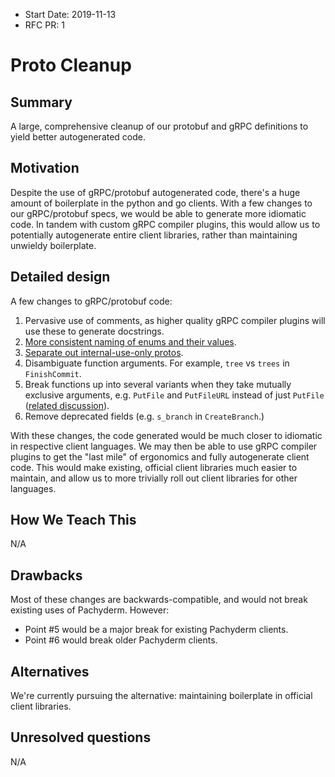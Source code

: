 - Start Date: 2019-11-13
- RFC PR: 1

# Proto Cleanup

## Summary

A large, comprehensive cleanup of our protobuf and gRPC definitions to yield better autogenerated code.

## Motivation

 Despite the use of gRPC/protobuf autogenerated code, there's a huge amount of boilerplate in the python and go clients. With a few changes to our gRPC/protobuf specs, we would be able to generate more idiomatic code. In tandem with custom gRPC compiler plugins, this would allow us to potentially autogenerate entire client libraries, rather than maintaining unwieldy boilerplate.

## Detailed design

A few changes to gRPC/protobuf code:

1) Pervasive use of comments, as higher quality gRPC compiler plugins will use these to generate docstrings.
2) [More consistent naming of enums and their values](https://github.com/pachyderm/pachyderm/issues/4130).
3) [Separate out internal-use-only protos](https://github.com/pachyderm/pachyderm/issues/3867).
4) Disambiguate function arguments. For example, `tree` vs `trees` in `FinishCommit`.
5) Break functions up into several variants when they take mutually exclusive arguments, e.g. `PutFile` and `PutFileURL` instead of just `PutFile` ([related discussion](https://github.com/pachyderm/pachyderm/issues/3859)).
6) Remove deprecated fields (e.g. `s_branch` in `CreateBranch`.)

With these changes, the code generated would be much closer to idiomatic in respective client languages. We may then be able to use gRPC compiler plugins to get the "last mile" of ergonomics and fully autogenerate client code. This would make existing, official client libraries much easier to maintain, and allow us to more trivially roll out client libraries for other languages.

## How We Teach This

N/A

## Drawbacks

Most of these changes are backwards-compatible, and would not break existing uses of Pachyderm. However:

- Point #5 would be a major break for existing Pachyderm clients.
- Point #6 would break older Pachyderm clients.

## Alternatives

 We're currently pursuing the alternative: maintaining boilerplate in official client libraries.

## Unresolved questions

N/A
